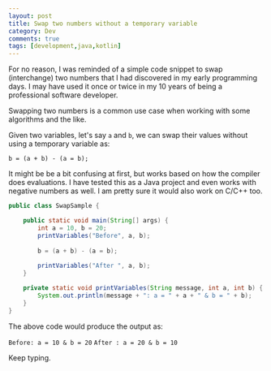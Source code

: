 ```yaml
---
layout: post
title: Swap two numbers without a temporary variable
category: Dev
comments: true
tags: [development,java,kotlin]
---
```

For no reason, I was reminded of a simple code snippet to swap (interchange) two numbers that I had discovered in my early programming days.
I may have used it once or twice in my 10 years of being a professional software developer.

Swapping two numbers is a common use case when working with some algorithms and the like.
<!-- more -->
Given two variables, let's say `a` and `b`, we can swap their values without using a temporary variable as:

`b = (a + b) - (a = b);`

It might be be a bit confusing at first, but works based on how the compiler does evaluations.
I have tested this as a Java project and even works with negative numbers as well. I am pretty sure it would also work on C/C++ too.

```java
public class SwapSample {

	public static void main(String[] args) {
		int a = 10, b = 20;
		printVariables("Before", a, b);
		
		b = (a + b) - (a = b);
		
		printVariables("After ", a, b);
	}

	private static void printVariables(String message, int a, int b) {
		System.out.println(message + ": a = " + a + " & b = " + b);
	}
}
```

The above code would produce the output as:

`Before: a = 10 & b = 20`
`After : a = 20 & b = 10`

Keep typing.
